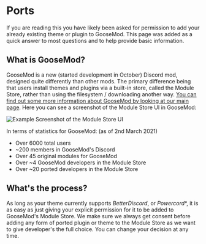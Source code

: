 # Ports

If you are reading this you have likely been asked for permission to add your already existing theme or plugin to GooseMod. This page was added as a quick answer to most questions and to help provide basic information.


## What is GooseMod?

GooseMod is a new (started development in October) Discord mod, designed quite differently than other mods. The primary difference being that users install themes and plugins via a built-in store, called the Module Store, rather than using the filesystem / downloading another way. [You can find out some more information about GooseMod by looking at our main page](https://goosemod.com). Here you can see a screenshot of the Module Store UI in GooseMod:

![Example Screenshot of the Module Store UI](https://media.discordapp.net/attachments/756146058924392545/816234169906364436/unknown.png)


In terms of statistics for GooseMod: (as of 2nd March 2021)
  - Over 6000 total users
  - ~200 members in GooseMod's Discord
  - Over 45 original modules for GooseMod
  - Over ~4 GooseMod developers in the Module Store
  - Over ~20 ported developers in the Module Store


## What's the process?

As long as your theme currently supports *BetterDiscord*, or *Powercord*\*, it is as easy as just giving your explicit permission for it to be added to GooseMod's Module Store. We make sure we always get consent before adding any form of ported plugin or theme to the Module Store as we want to give developer's the full choice. You can change your decision at any time.
